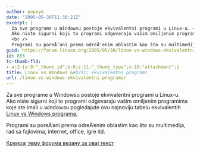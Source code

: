 ```yaml
---
author: popeye
date: "2005-05-30T11:38:21Z"
excerpt: |
  Za sve programe u Windowsu postoje ekvivalentni programi u Linux-u. <br />
  Ako niste sigurni koji to programi odgovaraju vašim omiljenim programima koje ste imali u windowsu pogledajute ovu najnoviju tabelu ekvivalentih  <a href="http://www.linuxrsp.ru/win-lin-soft/table-eng.html#1">Linux vs Windows programa.</a> <br />
  <br />
  Programi su poreÄ‘ani prema odreÄ‘enim oblastim kao što su multimedija, rad sa fajlovima, internet, office, igre itd.
guid: https://forum.linuxo.org/2005/05/30/linux-vs-windows-ekvivalentni-programi/
id: 855
tc-thumb-fld:
- a:2:{s:9:"_thumb_id";b:0;s:11:"_thumb_type";s:10:"attachment";}
title: Linux vs Windows &#8211; ekvivalentni programi
url: /linux-vs-windows-ekvivalentni-programi/
---
```

Za sve programe u Windowsu postoje ekvivalentni programi u Linux-u.  
Ako niste sigurni koji to programi odgovaraju vašim omiljenim programima koje ste imali u windowsu pogledajute ovu najnoviju tabelu ekvivalentih [Linux vs Windows programa.](http://www.linuxrsp.ru/win-lin-soft/table-eng.html#1) 

Programi su poreÄ‘ani prema odreÄ‘enim oblastim kao što su multimedija, rad sa fajlovima, internet, office, igre itd. <!--break-->

[Креирај тему форума везану за овај текст](https://linuxo.org/nova-tema-na-forumu/?se_pid=855)